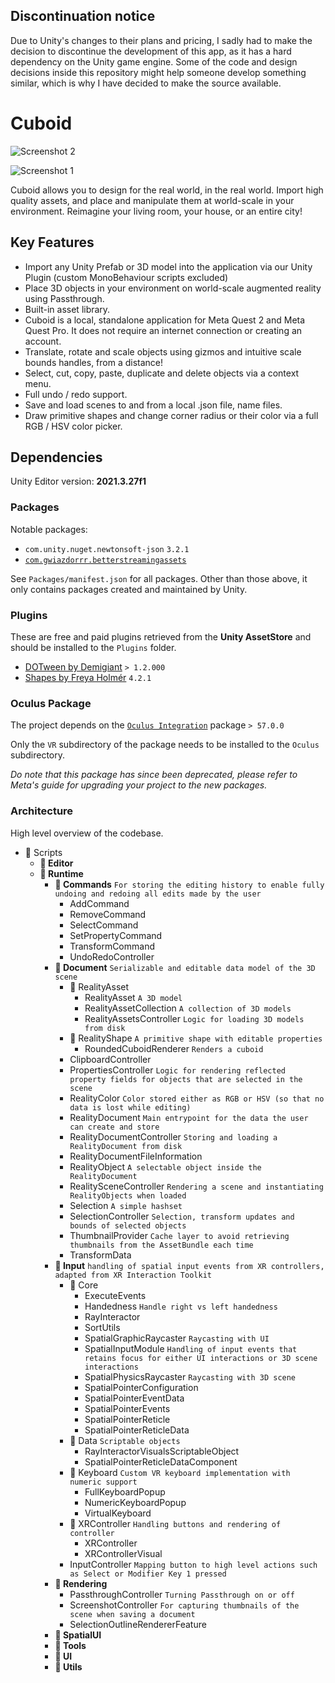 ## Discontinuation notice

Due to Unity's changes to their plans and pricing, I sadly had to make the decision to discontinue the development of this app, as it has a hard dependency on the Unity game engine. 
Some of the code and design decisions inside this repository might help someone develop something similar, which is why I have decided to make the source available. 

# Cuboid

![Screenshot 2](https://github.com/user-attachments/assets/897dc105-f319-4de7-a672-b6be4fac494c)

![Screenshot 1](https://github.com/user-attachments/assets/d39d3117-c2c5-4e40-8374-f561e879813b)

Cuboid allows you to design for the real world, in the real world. Import high quality assets, and place and manipulate them at world-scale in your environment. Reimagine your living room, your house, or an entire city! 

## Key Features

- Import any Unity Prefab or 3D model into the application via our Unity Plugin (custom MonoBehaviour scripts excluded)
- Place 3D objects in your environment on world-scale augmented reality using Passthrough.
- Built-in asset library.
- Cuboid is a local, standalone application for Meta Quest 2 and Meta Quest Pro. It does not require an internet connection or creating an account.
- Translate, rotate and scale objects using gizmos and intuitive scale bounds handles, from a distance!
- Select, cut, copy, paste, duplicate and delete objects via a context menu.
- Full undo / redo support.
- Save and load scenes to and from a local .json file, name files.
- Draw primitive shapes and change corner radius or their color via a full RGB / HSV color picker.

## Dependencies

Unity Editor version: **2021.3.27f1**

### Packages

Notable packages:
- `com.unity.nuget.newtonsoft-json` `3.2.1`
- [`com.gwiazdorrr.betterstreamingassets`](https://github.com/gwiazdorrr/BetterStreamingAssets.git)

See `Packages/manifest.json` for all packages. Other than those above, it only contains packages created and maintained by Unity. 

### Plugins

These are free and paid plugins retrieved from the **Unity AssetStore** and should be installed to the `Plugins` folder. 

- [DOTween by Demigiant](https://dotween.demigiant.com/download.php) `> 1.2.000`
- [Shapes by Freya Holmér](https://acegikmo.com/shapes/) `4.2.1`

### Oculus Package

The project depends on the [`Oculus Integration`](https://assetstore.unity.com/packages/tools/integration/oculus-integration-deprecated-82022) package `> 57.0.0`

Only the `VR` subdirectory of the package needs to be installed to the `Oculus` subdirectory. 

*Do note that this package has since been deprecated, please refer to Meta's guide for upgrading your project to the new packages.*

### Architecture

High level overview of the codebase. 

- 📁 Scripts
    - **📁 Editor**
    - **📁 Runtime**
        - **📁 Commands** `For storing the editing history to enable fully undoing and redoing all edits made by the user`
            - AddCommand
            - RemoveCommand
            - SelectCommand
            - SetPropertyCommand
            - TransformCommand
            - UndoRedoController
        - **📁 Document** `Serializable and editable data model of the 3D scene`
            - 📁 RealityAsset
                - RealityAsset `A 3D model`
                - RealityAssetCollection `A collection of 3D models`
                - RealityAssetsController `Logic for loading 3D models from disk`
            - 📁 RealityShape `A primitive shape with editable properties`
                - RoundedCuboidRenderer `Renders a cuboid`
            - ClipboardController
            - PropertiesController `Logic for rendering reflected property fields for objects that are selected in the scene`
            - RealityColor `Color stored either as RGB or HSV (so that no data is lost while editing)`
            - RealityDocument `Main entrypoint for the data the user can create and store`
            - RealityDocumentController `Storing and loading a RealityDocument from disk`
            - RealityDocumentFileInformation
            - RealityObject `A selectable object inside the RealityDocument`
            - RealitySceneController `Rendering a scene and instantiating RealityObjects when loaded`
            - Selection `A simple hashset`
            - SelectionController `Selection, transform updates and bounds of selected objects`
            - ThumbnailProvider `Cache layer to avoid retrieving thumbnails from the AssetBundle each time`
            - TransformData
        - **📁 Input** `handling of spatial input events from XR controllers, adapted from XR Interaction Toolkit`
            - 📁 Core
                - ExecuteEvents
                - Handedness `Handle right vs left handedness`
                - RayInteractor
                - SortUtils
                - SpatialGraphicRaycaster `Raycasting with UI`
                - SpatialInputModule `Handling of input events that retains focus for either UI interactions or 3D scene interactions`
                - SpatialPhysicsRaycaster `Raycasting with 3D scene`
                - SpatialPointerConfiguration
                - SpatialPointerEventData
                - SpatialPointerEvents
                - SpatialPointerReticle
                - SpatialPointerReticleData
            - 📁 Data `Scriptable objects`
                - RayInteractorVisualsScriptableObject
                - SpatialPointerReticleDataComponent
            - 📁 Keyboard `Custom VR keyboard implementation with numeric support`
                - FullKeyboardPopup
                - NumericKeyboardPopup
                - VirtualKeyboard
            - 📁 XRController `Handling buttons and rendering of controller`
                - XRController
                - XRControllerVisual
            - InputController `Mapping button to high level actions such as Select or Modifier Key 1 pressed`
        - **📁 Rendering**
            - PassthroughController `Turning Passthrough on or off`
            - ScreenshotController `For capturing thumbnails of the scene when saving a document`
            - SelectionOutlineRendererFeature
        - **📁 SpatialUI**
        - **📁 Tools**
        - **📁 UI**
        - **📁 Utils**
